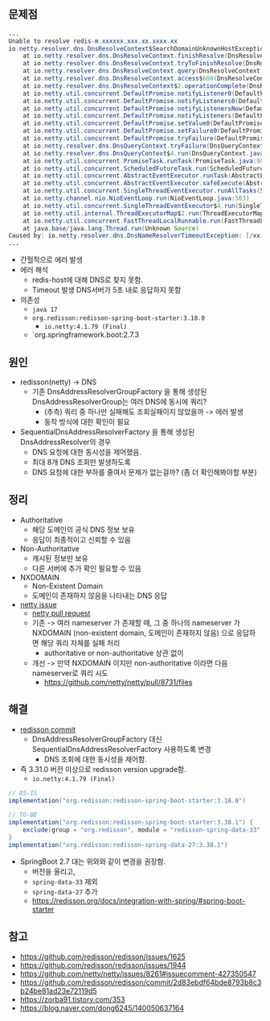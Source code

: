 ## 문제점
```java
...
Unable to resolve redis-m.xxxxxx.xxx.xx.xxxx.xx
io.netty.resolver.dns.DnsResolveContext$SearchDomainUnknownHostException: Failed to resolve 'redis-m.xxxxxx.xxx.xx.xxxx.xx' and search domain query for configured domains failed as well: [xxx-xxxxxxx, xxxxxxxxx]  
    at io.netty.resolver.dns.DnsResolveContext.finishResolve(DnsResolveContext.java:1047)  
    at io.netty.resolver.dns.DnsResolveContext.tryToFinishResolve(DnsResolveContext.java:1000)  
    at io.netty.resolver.dns.DnsResolveContext.query(DnsResolveContext.java:418)  
    at io.netty.resolver.dns.DnsResolveContext.access$600(DnsResolveContext.java:66)  
    at io.netty.resolver.dns.DnsResolveContext$2.operationComplete(DnsResolveContext.java:467)  
    at io.netty.util.concurrent.DefaultPromise.notifyListener0(DefaultPromise.java:578)  
    at io.netty.util.concurrent.DefaultPromise.notifyListeners0(DefaultPromise.java:571)  
    at io.netty.util.concurrent.DefaultPromise.notifyListenersNow(DefaultPromise.java:550)  
    at io.netty.util.concurrent.DefaultPromise.notifyListeners(DefaultPromise.java:491)  
    at io.netty.util.concurrent.DefaultPromise.setValue0(DefaultPromise.java:616)  
    at io.netty.util.concurrent.DefaultPromise.setFailure0(DefaultPromise.java:609)  
    at io.netty.util.concurrent.DefaultPromise.tryFailure(DefaultPromise.java:117)  
    at io.netty.resolver.dns.DnsQueryContext.tryFailure(DnsQueryContext.java:256)  
    at io.netty.resolver.dns.DnsQueryContext$4.run(DnsQueryContext.java:208)  
    at io.netty.util.concurrent.PromiseTask.runTask(PromiseTask.java:98)  
    at io.netty.util.concurrent.ScheduledFutureTask.run(ScheduledFutureTask.java:153)  
    at io.netty.util.concurrent.AbstractEventExecutor.runTask(AbstractEventExecutor.java:174)  
    at io.netty.util.concurrent.AbstractEventExecutor.safeExecute(AbstractEventExecutor.java:167)  
    at io.netty.util.concurrent.SingleThreadEventExecutor.runAllTasks(SingleThreadEventExecutor.java:470)  
    at io.netty.channel.nio.NioEventLoop.run(NioEventLoop.java:503)  
    at io.netty.util.concurrent.SingleThreadEventExecutor$4.run(SingleThreadEventExecutor.java:997)  
    at io.netty.util.internal.ThreadExecutorMap$2.run(ThreadExecutorMap.java:74)  
    at io.netty.util.concurrent.FastThreadLocalRunnable.run(FastThreadLocalRunnable.java:30)  
    at java.base/java.lang.Thread.run(Unknown Source)  
Caused by: io.netty.resolver.dns.DnsNameResolverTimeoutException: [/xx.xxx.x.xx:53] query via UDP timed out after 5000 milliseconds (no stack trace available)
...
```

- 간헐적으로 에러 발생
- 에러 해석
	- redis-host에 대해 DNS로 찾지 못함.
	- Timeout 발생 DNS서버가 5초 내로 응답하지 못함
- 의존성
	- `java 17`
	- `org.redisson:redisson-spring-boot-starter:3.18.0`
		- `io.netty:4.1.79 (Final)`
	- `org.springframework.boot:2.7.3
## 원인
- redisson(netty) -> DNS
	- 기존 DnsAddressResolverGroupFactory 을 통해 생성된 DnsAddressResolverGroup는 여러 DNS에 동시에 쿼리?
		- (추측) 쿼리 중 하나만 실패해도 조회실패이지 않았을까 -> 에러 발생
		- 동작 방식에 대한 확인이 필요
- SequentialDnsAddressResolverFactory 을 통해 생성된 DnsAddressResolver의 경우
	- DNS 요청에 대한 동시성을 제어했음.
	- 최대 8개 DNS 조회만 발생하도록
	- DNS 요청에 대한 부하를 줄여서 문제가 없는걸까? (좀 더 확인해봐야할 부분)
## 정리
- Authoritative
	- 해당 도메인의 공식 DNS 정보 보유 
	- 응답이 최종적이고 신뢰할 수 있음
- Non-Authoritative
	- 캐시된 정보만 보유 
	- 다른 서버에 추가 확인 필요할 수 있음
- NXDOMAIN
	- Non-Existent Domain
	- 도메인이 존재하지 않음을 나타내는 DNS 응답
-  [netty issue](https://github.com/netty/netty/issues/8261) 
	- [netty pull request](https://github.com/netty/netty/pull/8731)
	- 기존 -> 여러 nameserver 가 존재할 때, 그 중 하나의 nameserver 가 NXDOMAIN (non-existent domain, 도메인이 존재하지 않음) 으로 응답하면 해당 쿼리 자체를 실패 처리
		- authoritative or non-authoritative 상관 없이
	- 개선 -> 만약 NXDOMAIN 이지만 non-authoritative 이라면 다음 nameserver로 쿼리 시도
		- https://github.com/netty/netty/pull/8731/files

## 해결
- [redisson commit](https://github.com/redisson/redisson/commit/2d83ebdf64bde8793b8c3b24be81ad23e72119d5)
	- DnsAddressResolverGroupFactory 대신 SequentialDnsAddressResolverFactory 사용하도록 변경
		- DNS 조회에 대한 동시성을 제어함.
- 즉 3.31.0 버전 이상으로 redisson version upgrade함.
	- `io.netty:4.1.79 (Final)`

```gradle
// AS-IS
implementation("org.redisson:redisson-spring-boot-starter:3.18.0")

// TO-BE
implementation("org.redisson:redisson-spring-boot-starter:3.38.1") {
	exclude(group = "org.redisson", module = "redisson-spring-data-33")
}
implementation("org.redisson:redisson-spring-data-27:3.38.1")

```
- SpringBoot 2.7 대는 위와와 같이 변경을 권장함.
	- 버전을 올리고, 
	- `spring-data-33` 제외
	- `spring-data-27` 추가
	- https://redisson.org/docs/integration-with-spring/#spring-boot-starter

## 참고
- https://github.com/redisson/redisson/issues/1625
- https://github.com/redisson/redisson/issues/1944
- https://github.com/netty/netty/issues/8261#issuecomment-427350547
- https://github.com/redisson/redisson/commit/2d83ebdf64bde8793b8c3b24be81ad23e72119d5
- https://zorba91.tistory.com/353
- https://blog.naver.com/dong6245/140050637164